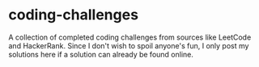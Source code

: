 # coding-challenges
A collection of completed coding challenges from sources like LeetCode and HackerRank.  Since I don't wish to spoil anyone's fun, I only post my solutions here if a solution can already be found online.

